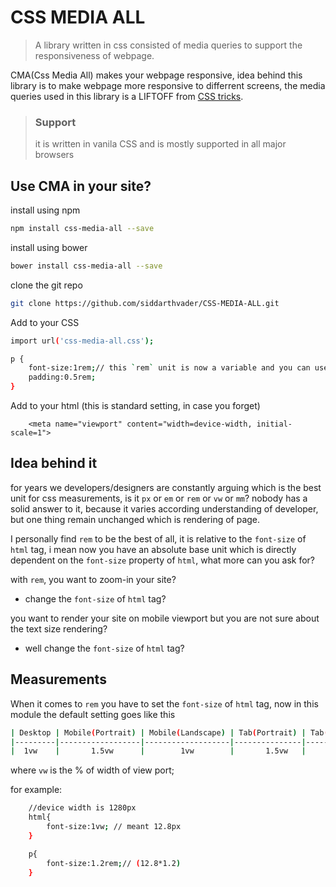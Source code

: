 # CSS MEDIA ALL

> A library written in css consisted of media queries to support the responsiveness of webpage.

CMA(Css Media All) makes your webpage responsive, idea behind this library is to make webpage more responsive to differrent screens,
the media queries used in this library is a LIFTOFF from [CSS tricks](https://css-tricks.com/snippets/css/media-queries-for-standard-devices/).


> ### Support
> it is written in vanila CSS and is mostly supported in all major browsers

## Use CMA in your site?

install using npm
```bash
npm install css-media-all --save
```

install using bower
```bash
bower install css-media-all --save
```

clone the git repo

```bash
git clone https://github.com/siddarthvader/CSS-MEDIA-ALL.git
```

Add to your CSS

```bash
import url('css-media-all.css');

p {
    font-size:1rem;// this `rem` unit is now a variable and you can use it the way you want
    padding:0.5rem;
}

```


Add to your html (this is standard setting, in case you forget)

```base
    <meta name="viewport" content="width=device-width, initial-scale=1">
````


## Idea behind it
for years we developers/designers are constantly arguing which is the best unit for css measurements, is it `px` or `em` or `rem` or `vw` or `mm`? nobody has a solid answer to it, because it varies according understanding of developer, but one thing remain unchanged which is rendering of page.

I personally find `rem` to be the best of all, it is relative to the `font-size` of `html` tag, i mean now you have an absolute base unit which is directly dependent on the `font-size` property of `html`, what more can you ask for?

with `rem`, you want to zoom-in your site?
* change the `font-size` of `html` tag?

you want to render your site on mobile viewport but you are not sure about the text size rendering?
* well change the `font-size` of `html` tag?


## Measurements

When it comes to `rem` you have to set the `font-size` of `html` tag, now in this module the default setting goes like this

````bash
| Desktop | Mobile(Portrait) | Mobile(Landscape) | Tab(Portrait) | Tab(Landscape) |
|---------|------------------|-------------------|---------------|----------------|
|  1vw    |       1.5vw      |        1vw        |       1.5vw   |        1vw     |
````

where `vw` is the % of width of view port;

for example:

````bash
    //device width is 1280px
    html{
        font-size:1vw; // meant 12.8px
    }

    p{
        font-size:1.2rem;// (12.8*1.2)
    }
````
